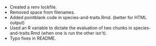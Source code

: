 * Created a renv lockfile.
* Removed space from filenames.
* Added pointblank code in species-and-traits.Rmd. (better for HTML output)
* Used an R variable to dictate the evaluation of two chunks in species-and-traits.Rmd (when one is run the other isn't).
* Typo fixes in README.